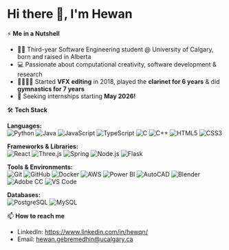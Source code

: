 # Hi there 👋, I'm Hewan

⚡ **Me in a Nutshell**
- 👩‍🎓 Third-year Software Engineering student @ University of Calgary, born and raised in Alberta  
- 💻 Passionate about computational creativity, software development & research
- 🎨🎼🤸‍♀️ Started **VFX editing** in 2018, played the **clarinet for 6 years** & did **gymnastics for 7 years**  
- 📅 Seeking internships starting **May 2026!**
  
🛠 **Tech Stack**

**Languages:**  
![Python](https://img.shields.io/badge/-Python-3776AB?logo=python&logoColor=white) 
![Java](https://img.shields.io/badge/-Java-007396?logo=java&logoColor=white) 
![JavaScript](https://img.shields.io/badge/-JavaScript-F7DF1E?logo=javascript&logoColor=black) 
![TypeScript](https://img.shields.io/badge/-TypeScript-3178C6?logo=typescript&logoColor=white) 
![C](https://img.shields.io/badge/-C-A8B9CC?logo=c&logoColor=black) 
![C++](https://img.shields.io/badge/-C++-00599C?logo=cplusplus&logoColor=white) 
![HTML5](https://img.shields.io/badge/-HTML5-E34F26?logo=html5&logoColor=white) 
![CSS3](https://img.shields.io/badge/-CSS3-1572B6?logo=css3&logoColor=white)

**Frameworks & Libraries:**  
![React](https://img.shields.io/badge/-React-61DAFB?logo=react&logoColor=black) 
![Three.js](https://img.shields.io/badge/-Three.js-000000?logo=three.js&logoColor=white) 
![Spring](https://img.shields.io/badge/-Spring-6DB33F?logo=spring&logoColor=white) 
![Node.js](https://img.shields.io/badge/-Node.js-339933?logo=node.js&logoColor=white) 
![Flask](https://img.shields.io/badge/-Flask-000000?logo=flask&logoColor=white) 

**Tools & Environments:**  
![Git](https://img.shields.io/badge/-Git-F05032?logo=git&logoColor=white) 
![GitHub](https://img.shields.io/badge/-GitHub-181717?logo=github&logoColor=white) 
![Docker](https://img.shields.io/badge/-Docker-2496ED?logo=docker&logoColor=white) 
![AWS](https://img.shields.io/badge/-AWS-232F3E?logo=amazon-aws&logoColor=white) 
![Power BI](https://img.shields.io/badge/-PowerBI-F2C811?logo=power-bi&logoColor=black) 
![AutoCAD](https://img.shields.io/badge/-AutoCAD-E51050?logo=autodesk&logoColor=white) 
![Blender](https://img.shields.io/badge/-Blender-F5792A?logo=blender&logoColor=white) 
![Adobe CC](https://img.shields.io/badge/-Adobe%20CC-FF0000?logo=adobecreativecloud&logoColor=white) 
![VS Code](https://img.shields.io/badge/-VS%20Code-007ACC?logo=visual-studio-code&logoColor=white) 

**Databases:**  
![PostgreSQL](https://img.shields.io/badge/-PostgreSQL-4169E1?logo=postgresql&logoColor=white) 
![MySQL](https://img.shields.io/badge/-MySQL-4479A1?logo=mysql&logoColor=white)  

 
📫 **How to reach me**
- LinkedIn: https://www.linkedin.com/in/hewqn/ 
- Email: hewan.gebremedhin@ucalgary.ca 


